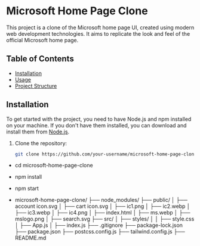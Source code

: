 # Microsoft Home Page Clone

This project is a clone of the Microsoft home page UI, created using modern web development technologies. It aims to replicate the look and feel of the official Microsoft home page.

## Table of Contents

- [Installation](#installation)
- [Usage](#usage)
- [Project Structure](#project-structure)


## Installation

To get started with the project, you need to have Node.js and npm installed on your machine. If you don't have them installed, you can download and install them from [Node.js](https://nodejs.org/).

1. Clone the repository:
   ```sh
   git clone https://github.com/your-username/microsoft-home-page-clone.git

- cd microsoft-home-page-clone

- npm install

- npm start

- microsoft-home-page-clone/
├── node_modules/
├── public/
│   ├── account icon.svg
│   ├── cart icon.svg
│   ├── ic1.png
│   ├── ic2.webp
│   ├── ic3.webp
│   ├── ic4.png
│   ├── index.html
│   ├── ms.webp
│   ├── mslogo.png
│   ├── search.svg
├── src/
│   ├── styles/
│   │   ├── style.css
│   ├── App.js
│   ├── index.js
├── .gitignore
├── package-lock.json
├── package.json
├── postcss.config.js
├── tailwind.config.js
├── README.md

